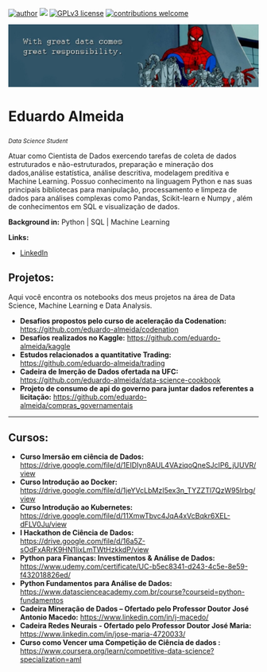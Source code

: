 [![author](https://img.shields.io/badge/author-Eduardo%20Almeida-red.svg)](https://www.linkedin.com/in/eduardo-almeida-814a676a/) [![](https://img.shields.io/badge/python-3.7+-blue.svg)](https://www.python.org/downloads/release/python-365/) [![GPLv3 license](https://img.shields.io/badge/License-GPLv3-blue.svg)](http://perso.crans.org/besson/LICENSE.html) [![contributions welcome](https://img.shields.io/badge/contributions-welcome-brightgreen.svg?style=flat)](https://github.com/eduardo-almeida)

<p align="center">
  <img src="banner.jpeg" >
</p>

# Eduardo Almeida
<sub>*Data Science Student*</sub>

Atuar como Cientista de Dados exercendo tarefas de coleta de dados estruturados e não-estruturados, preparação e mineração dos dados,análise estatística, análise descritiva, modelagem preditiva e Machine Learning. Possuo conhecimento na linguagem Python e nas suas principais bibliotecas para manipulação, processamento e limpeza de dados para análises complexas como Pandas, Scikit-learn e Numpy , além de conhecimentos em SQL e visualização de dados. 

**Background in:** Python | SQL | Machine Learning 

**Links:**
* [LinkedIn](https://www.linkedin.com/in/eduardo-almeida-814a676a/)


## Projetos:

Aqui você encontra os notebooks dos meus projetos na área de Data Science, Machine Learning e Data Analysis. 

* **Desafios propostos pelo curso de aceleração da Codenation:** https://github.com/eduardo-almeida/codenation
* **Desafios realizados no Kaggle:** https://github.com/eduardo-almeida/kaggle
* **Estudos relacionados a quantitative Trading:** https://github.com/eduardo-almeida/trading
* **Cadeira de Imerção de Dados ofertada na UFC:** https://github.com/eduardo-almeida/data-science-cookbook
* **Projeto de consumo de api do governo para juntar dados referentes a licitação:** https://github.com/eduardo-almeida/compras_governamentais
---
## Cursos:
 
* **Curso Imersão em ciência de Dados:** https://drive.google.com/file/d/1EIDIyn8AUL4VAziqoQneSJcIP6_jUUVR/view
* **Curso Introdução ao Docker:** https://drive.google.com/file/d/1jeYVcLbMzI5ex3n_TYZZTl7QzW95Irbg/view
* **Curso Introdução ao Kubernetes:** https://drive.google.com/file/d/11XmwTbvc4JqA4xVcBqkr6XEL-dFLV0Ju/view
* **I Hackathon de Ciência de Dados:** https://drive.google.com/file/d/16a5Z-sOdFxARrK9HN1lixLmTWtHzkkdP/view
* **Python para Finanças: Investimentos & Análise de Dados:** https://www.udemy.com/certificate/UC-b5ec8341-d243-4c5e-8e59-f432018826ed/
* **Python Fundamentos para Análise de Dados:** https://www.datascienceacademy.com.br/course?courseid=python-fundamentos
* **Cadeira Mineração de Dados – Ofertado pelo Professor Doutor José Antonio Macedo:** https://www.linkedin.com/in/j-macedo/
* **Cadeira Redes Neurais - Ofertado pelo Professor Doutor José Maria:** https://www.linkedin.com/in/jose-maria-4720033/
* **Curso como Vencer uma Competição de Ciência de dados :** https://www.coursera.org/learn/competitive-data-science?specialization=aml

